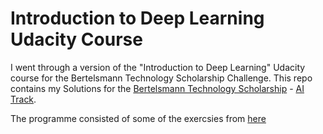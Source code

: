 # Introduction to Deep Learning Udacity Course

I went through a version of the "Introduction to Deep Learning" Udacity course for the Bertelsmann Technology Scholarship Challenge.
This repo contains my Solutions for the [Bertelsmann Technology Scholarship](https://sites.google.com/udacity.com/bertelsmann-challenge/home?authuser=0) - [AI Track](https://sites.google.com/udacity.com/bertelsmann-challenge/ai-track?authuser=0).

The programme consisted of some of the exercsies from [here](https://github.com/udacity/deep-learning-v2-pytorch)
